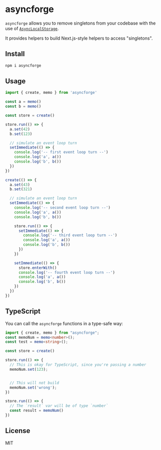 # asyncforge

`asyncforge` allows you to remove singletons from your codebase with the
use of [`AsyncLocalStorage`](https://nodejs.org/api/async_context.html#class-asynclocalstorage).

It provides helpers to build Next.js-style helpers to access "singletons". 

## Install

```sh
npm i asyncforge
```

## Usage

```js
import { create, memo } from 'asyncforge'

const a = memo()
const b = memo()

const store = create()

store.run(() => {
  a.set(42)
  b.set(123)

  // simulate an event loop turn
  setImmediate(() => {
    console.log('-- first event loop turn --')
    console.log('a', a())
    console.log('b', b())
  })
})

create(() => {
  a.set(43)
  b.set(321)

  // simulate an event loop turn
  setImmediate(() => {
    console.log('-- second event loop turn --')
    console.log('a', a())
    console.log('b', b())

    store.run(() => {
      setImmediate(() => {
        console.log('-- third event loop turn --')
        console.log('a', a())
        console.log('b', b())
      })
    })

    setImmediate(() => {
      store.enterWith()
      console.log('-- fourth event loop turn --')
      console.log('a', a())
      console.log('b', b())
    })
  })
})
```

## TypeScript

You can call the `asyncforge` functions in a type-safe way:

```ts
import { create, memo } from "asyncforge";
const memoNum = memo<number>();
const test = memo<string>();

const store = create()

store.run(() => {
  // This is okay for TypeScript, since you're passing a number
  memoNum.set(123);


  // This will not build
  memoNum.set('wrong');
})

store.run(() => {
  // The `result` var will be of type `number`
  const result = memoNum()
})
```

## License

MIT
